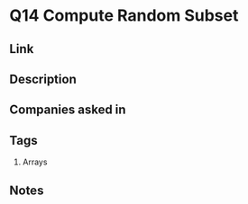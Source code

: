 # Q14 Compute Random Subset

## Link

## Description

## Companies asked in

## Tags

1. Arrays

## Notes